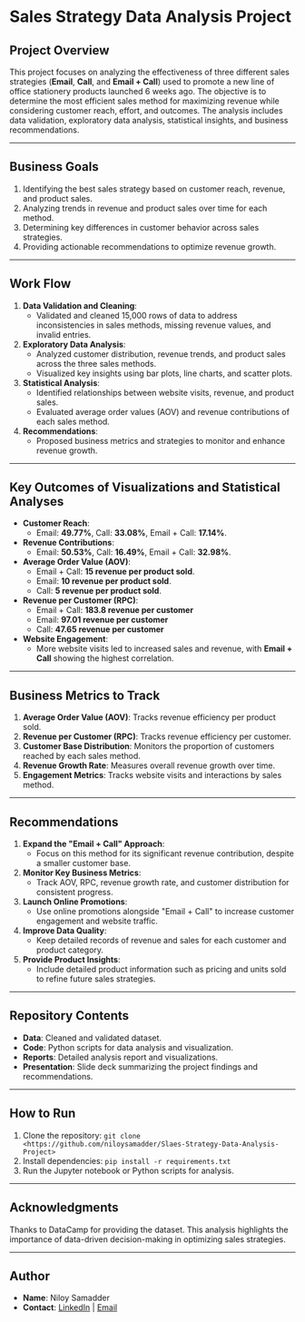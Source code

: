 # Sales Strategy Data Analysis Project

## Project Overview
This project focuses on analyzing the effectiveness of three different sales strategies (**Email**, **Call**, and **Email + Call**) used to promote a new line of office stationery products launched 6 weeks ago. The objective is to determine the most efficient sales method for maximizing revenue while considering customer reach, effort, and outcomes. The analysis includes data validation, exploratory data analysis, statistical insights, and business recommendations.

---

## Business Goals
1. Identifying the best sales strategy based on customer reach, revenue, and product sales.
2. Analyzing trends in revenue and product sales over time for each method.
4. Determining key differences in customer behavior across sales strategies.
5. Providing actionable recommendations to optimize revenue growth.

---

## Work Flow
1. **Data Validation and Cleaning**:
   - Validated and cleaned 15,000 rows of data to address inconsistencies in sales methods, missing revenue values, and invalid entries.
2. **Exploratory Data Analysis**:
   - Analyzed customer distribution, revenue trends, and product sales across the three sales methods.
   - Visualized key insights using bar plots, line charts, and scatter plots.
3. **Statistical Analysis**:
   - Identified relationships between website visits, revenue, and product sales.
   - Evaluated average order values (AOV) and revenue contributions of each sales method.
4. **Recommendations**:
   - Proposed business metrics and strategies to monitor and enhance revenue growth.

---

## Key Outcomes of Visualizations and Statistical Analyses
- **Customer Reach**:
  - Email: **49.77%**, Call: **33.08%**, Email + Call: **17.14%**.
- **Revenue Contributions**:
  - Email: **50.53%**, Call: **16.49%**, Email + Call: **32.98%**.
- **Average Order Value (AOV)**:
  - Email + Call: **15 revenue per product sold**.
  - Email: **10 revenue per product sold**.
  - Call: **5 revenue per product sold**.
- **Revenue per Customer (RPC)**:
  - Email + Call: **183.8 revenue per customer**
  - Email: **97.01 revenue per customer**
  - Call: **47.65 revenue per customer**
- **Website Engagement**:
  - More website visits led to increased sales and revenue, with **Email + Call** showing the highest correlation.

---

## Business Metrics to Track
1. **Average Order Value (AOV)**: Tracks revenue efficiency per product sold.
2. **Revenue per Customer (RPC)**: Tracks revenue efficiency per customer.
3. **Customer Base Distribution**: Monitors the proportion of customers reached by each sales method.
4. **Revenue Growth Rate**: Measures overall revenue growth over time.
5. **Engagement Metrics**: Tracks website visits and interactions by sales method.

---

## Recommendations
1. **Expand the "Email + Call" Approach**:
   - Focus on this method for its significant revenue contribution, despite a smaller customer base.
2. **Monitor Key Business Metrics**:
   - Track AOV, RPC, revenue growth rate, and customer distribution for consistent progress.
3. **Launch Online Promotions**:
   - Use online promotions alongside "Email + Call" to increase customer engagement and website traffic.
4. **Improve Data Quality**:
   - Keep detailed records of revenue and sales for each customer and product category.
5. **Provide Product Insights**:
   - Include detailed product information such as pricing and units sold to refine future sales strategies.

---

## Repository Contents
- **Data**: Cleaned and validated dataset.
- **Code**: Python scripts for data analysis and visualization.
- **Reports**: Detailed analysis report and visualizations.
- **Presentation**: Slide deck summarizing the project findings and recommendations.

---

## How to Run
1. Clone the repository: `git clone <https://github.com/niloysamadder/Slaes-Strategy-Data-Analysis-Project>`
2. Install dependencies: `pip install -r requirements.txt`
3. Run the Jupyter notebook or Python scripts for analysis.

---

## Acknowledgments
Thanks to DataCamp for providing the dataset. This analysis highlights the importance of data-driven decision-making in optimizing sales strategies.

---

## Author
- **Name**: Niloy Samadder
- **Contact**: [LinkedIn](https://www.linkedin.com/in/niloy-samadder-a6533a167/) | [Email](mailto:niloysamadder.ruet@gmail.com)
